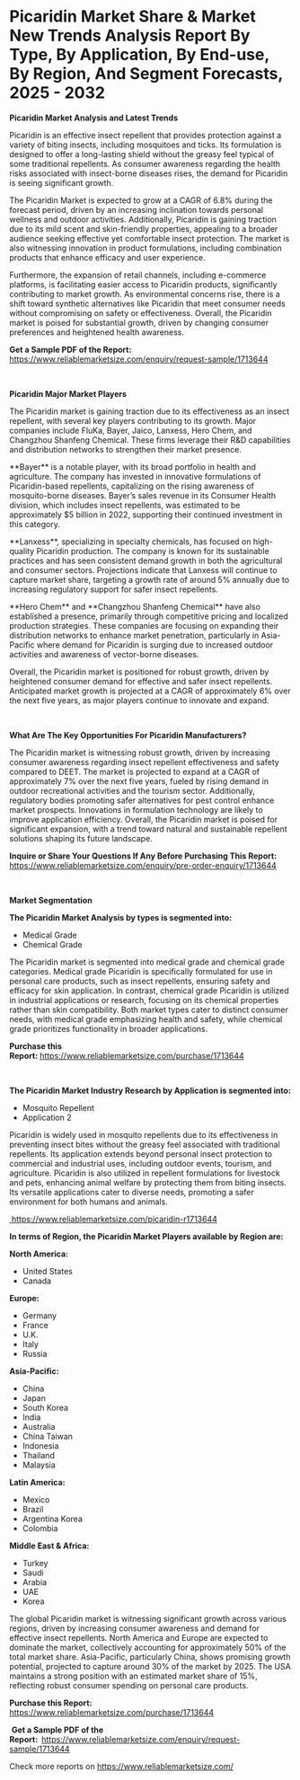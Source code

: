 <p><h1>Picaridin Market Share & Market New Trends Analysis Report By Type, By Application, By End-use, By Region, And Segment Forecasts, 2025 - 2032</h1></p><p><strong>Picaridin Market Analysis and Latest Trends</strong></p>
<p><p>Picaridin is an effective insect repellent that provides protection against a variety of biting insects, including mosquitoes and ticks. Its formulation is designed to offer a long-lasting shield without the greasy feel typical of some traditional repellents. As consumer awareness regarding the health risks associated with insect-borne diseases rises, the demand for Picaridin is seeing significant growth. </p><p>The Picaridin Market is expected to grow at a CAGR of 6.8% during the forecast period, driven by an increasing inclination towards personal wellness and outdoor activities. Additionally, Picaridin is gaining traction due to its mild scent and skin-friendly properties, appealing to a broader audience seeking effective yet comfortable insect protection. The market is also witnessing innovation in product formulations, including combination products that enhance efficacy and user experience.</p><p>Furthermore, the expansion of retail channels, including e-commerce platforms, is facilitating easier access to Picaridin products, significantly contributing to market growth. As environmental concerns rise, there is a shift toward synthetic alternatives like Picaridin that meet consumer needs without compromising on safety or effectiveness. Overall, the Picaridin market is poised for substantial growth, driven by changing consumer preferences and heightened health awareness.</p></p>
<p><strong>Get a Sample PDF of the Report:&nbsp;</strong> <a href="https://www.reliablemarketsize.com/enquiry/request-sample/1713644?utm_campaign=2955&utm_medium=2&utm_source=Github&utm_content=ia&utm_term=01042025&utm_id=picaridin">https://www.reliablemarketsize.com/enquiry/request-sample/1713644</a></p>
<p>&nbsp;</p>
<p><strong>Picaridin Major Market Players</strong></p>
<p><p>The Picaridin market is gaining traction due to its effectiveness as an insect repellent, with several key players contributing to its growth. Major companies include FluKa, Bayer, Jaico, Lanxess, Hero Chem, and Changzhou Shanfeng Chemical. These firms leverage their R&D capabilities and distribution networks to strengthen their market presence.</p><p>**Bayer** is a notable player, with its broad portfolio in health and agriculture. The company has invested in innovative formulations of Picaridin-based repellents, capitalizing on the rising awareness of mosquito-borne diseases. Bayer’s sales revenue in its Consumer Health division, which includes insect repellents, was estimated to be approximately $5 billion in 2022, supporting their continued investment in this category.</p><p>**Lanxess**, specializing in specialty chemicals, has focused on high-quality Picaridin production. The company is known for its sustainable practices and has seen consistent demand growth in both the agricultural and consumer sectors. Projections indicate that Lanxess will continue to capture market share, targeting a growth rate of around 5% annually due to increasing regulatory support for safer insect repellents.</p><p>**Hero Chem** and **Changzhou Shanfeng Chemical** have also established a presence, primarily through competitive pricing and localized production strategies. These companies are focusing on expanding their distribution networks to enhance market penetration, particularly in Asia-Pacific where demand for Picaridin is surging due to increased outdoor activities and awareness of vector-borne diseases.</p><p>Overall, the Picaridin market is positioned for robust growth, driven by heightened consumer demand for effective and safer insect repellents. Anticipated market growth is projected at a CAGR of approximately 6% over the next five years, as major players continue to innovate and expand.</p></p>
<p>&nbsp;</p>
<p><strong>What Are The Key Opportunities For Picaridin Manufacturers?</strong></p>
<p><p>The Picaridin market is witnessing robust growth, driven by increasing consumer awareness regarding insect repellent effectiveness and safety compared to DEET. The market is projected to expand at a CAGR of approximately 7% over the next five years, fueled by rising demand in outdoor recreational activities and the tourism sector. Additionally, regulatory bodies promoting safer alternatives for pest control enhance market prospects. Innovations in formulation technology are likely to improve application efficiency. Overall, the Picaridin market is poised for significant expansion, with a trend toward natural and sustainable repellent solutions shaping its future landscape.</p></p>
<p><strong>Inquire or Share Your Questions If Any Before Purchasing This Report:</strong> <a href="https://www.reliablemarketsize.com/enquiry/pre-order-enquiry/1713644?utm_campaign=2955&utm_medium=2&utm_source=Github&utm_content=ia&utm_term=01042025&utm_id=picaridin">https://www.reliablemarketsize.com/enquiry/pre-order-enquiry/1713644</a></p>
<p>&nbsp;</p>
<p><strong>Market Segmentation</strong></p>
<p><strong>The Picaridin Market Analysis by types is segmented into:</strong></p>
<p><ul><li>Medical Grade</li><li>Chemical Grade</li></ul></p>
<p><p>The Picaridin market is segmented into medical grade and chemical grade categories. Medical grade Picaridin is specifically formulated for use in personal care products, such as insect repellents, ensuring safety and efficacy for skin application. In contrast, chemical grade Picaridin is utilized in industrial applications or research, focusing on its chemical properties rather than skin compatibility. Both market types cater to distinct consumer needs, with medical grade emphasizing health and safety, while chemical grade prioritizes functionality in broader applications.</p></p>
<p><strong>Purchase this Report:&nbsp;</strong><a href="https://www.reliablemarketsize.com/purchase/1713644?utm_campaign=2955&utm_medium=2&utm_source=Github&utm_content=ia&utm_term=01042025&utm_id=picaridin">https://www.reliablemarketsize.com/purchase/1713644</a></p>
<p>&nbsp;</p>
<p><strong>The Picaridin Market Industry Research by Application is segmented into:</strong></p>
<p><ul><li>Mosquito Repellent</li><li>Application 2</li></ul></p>
<p><p>Picaridin is widely used in mosquito repellents due to its effectiveness in preventing insect bites without the greasy feel associated with traditional repellents. Its application extends beyond personal insect protection to commercial and industrial uses, including outdoor events, tourism, and agriculture. Picaridin is also utilized in repellent formulations for livestock and pets, enhancing animal welfare by protecting them from biting insects. Its versatile applications cater to diverse needs, promoting a safer environment for both humans and animals.</p></p>
<p><a href="https://www.reliablemarketsize.com/picaridin-r1713644?utm_campaign=2955&utm_medium=2&utm_source=Github&utm_content=ia&utm_term=01042025&utm_id=picaridin">&nbsp;https://www.reliablemarketsize.com/picaridin-r1713644</a></p>
<p><strong>In terms of Region, the Picaridin Market Players available by Region are:</strong></p>
<p>
    <p> <strong> North America: </strong>
        <ul>
            <li>United States</li>
            <li>Canada</li>
        </ul>
        </p> 
    <p> <strong> Europe: </strong>
        <ul>
            <li>Germany</li>
            <li>France</li>
            <li>U.K.</li>
            <li>Italy</li>
            <li>Russia</li>
        </ul>
        </p> 
    <p> <strong> Asia-Pacific: </strong>
        <ul>
            <li>China</li>
            <li>Japan</li>
            <li>South Korea</li>
            <li>India</li>
            <li>Australia</li>
            <li>China Taiwan</li>
            <li>Indonesia</li>
            <li>Thailand</li>
            <li>Malaysia</li>
        </ul>
        </p> 
    <p> <strong> Latin America: </strong>
        <ul>
            <li>Mexico</li>
            <li>Brazil</li>
            <li>Argentina Korea</li>
            <li>Colombia</li>
        </ul>
        </p> 
    <p> <strong> Middle East & Africa: </strong>
        <ul>
            <li>Turkey</li>
            <li>Saudi</li>
            <li>Arabia</li>
            <li>UAE</li>
            <li>Korea</li>
        </ul>
    </p>
    </p>
<p><p>The global Picaridin market is witnessing significant growth across various regions, driven by increasing consumer awareness and demand for effective insect repellents. North America and Europe are expected to dominate the market, collectively accounting for approximately 50% of the total market share. Asia-Pacific, particularly China, shows promising growth potential, projected to capture around 30% of the market by 2025. The USA maintains a strong position with an estimated market share of 15%, reflecting robust consumer spending on personal care products.</p></p>
<p><strong>Purchase this Report: </strong><a href="https://www.reliablemarketsize.com/purchase/1713644?utm_campaign=2955&utm_medium=2&utm_source=Github&utm_content=ia&utm_term=01042025&utm_id=picaridin">https://www.reliablemarketsize.com/purchase/1713644</a></p>
<p>&nbsp;<strong>Get a Sample PDF of the Report:&nbsp;&nbsp;</strong><a href="https://www.reliablemarketsize.com/enquiry/request-sample/1713644?utm_campaign=2955&utm_medium=2&utm_source=Github&utm_content=ia&utm_term=01042025&utm_id=picaridin">https://www.reliablemarketsize.com/enquiry/request-sample/1713644</a></p>
<p><strong></strong></p>
<p>Check more reports on <a href="https://www.reliablemarketsize.com/?utm_campaign=2955&utm_medium=2&utm_source=Github&utm_content=ia&utm_term=01042025&utm_id=picaridin">https://www.reliablemarketsize.com/</a></p>
